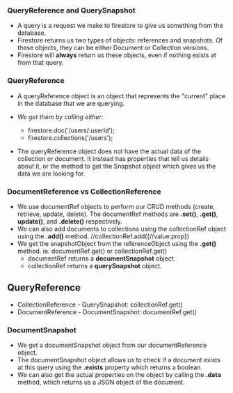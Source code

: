 ### QueryReference and QuerySnapshot
- A query is a request we make to firestore to give us something from the database.
- Firestore returns us two types of objects: references and snapshots. Of these objects, they can be either Document or Collection versions.
- Firestore will **always** return us these objects, even if nothing exists at from that query.

### QueryReference
- A queryReference object is an object that represents the "current" place in the database that we are querying.
- *We get them by calling either:*
  - firestore.doc('/users/:userId');
  - firestore.collections('/users');

- The queryReference object does not have the actual data of the collection or document. It instead has properties that tell us details about it, or the method to get the Snapshot object which gives us the data we are looking for.

### DocumentReference vs CollectionReference
- We use documentRef objects to perform our CRUD methods (create, retrieve, update, delete). The documentRef methods are **.set()**,
**.get()**, **update()**, and **.delete()** respectively.
- We can also add documents to collections using the collectionRef object using the **.add()** method. //collectionRef.add({//value:prop})
- We get the snapshotObject from the referenceObject using the **.get()** method. ie. documentRef.get() or collectionRef.get()
  - documentRef returns a **documentSnapshot** object.
  - collectionRef returns a **querySnapshot** object.

## QueryReference
   - CollectionReference - QuerySnapshot: collectionRef.get()
   - DocumentReference - DocumentSnapshot: documentRef.get()

### DocumentSnapshot
- We get a documentSnapshot object from our documentReference object.
- The documentSnapshot object allows us to check if a document exists at this query using the **.exists** property which returns a boolean.
- We can also get the actual properties on the object by calling the **.data** method, which returns us a JSON object of the document.
